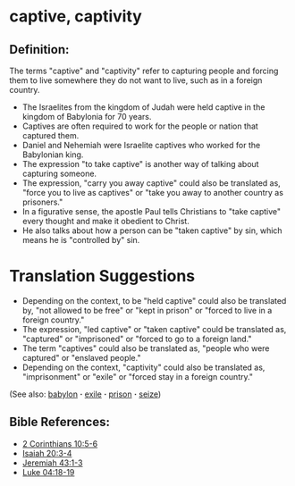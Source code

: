 # captive, captivity #

## Definition: ##

The terms "captive" and "captivity" refer to capturing people and forcing them to live somewhere they do not want to live, such as in a foreign country.

* The Israelites from the kingdom of Judah were held captive in the kingdom of Babylonia for 70 years.
* Captives are often required to work for the people or nation that captured them.
* Daniel and Nehemiah were Israelite captives who worked for the Babylonian king.
* The expression "to take captive" is another way of talking about capturing someone.
* The expression, "carry you away captive" could also be translated as, "force you to live as captives" or "take you away to another country as prisoners." 
* In a figurative sense, the apostle Paul tells Christians to "take captive" every thought and make it obedient to Christ.
* He also talks about how a person can be "taken captive" by sin, which means he is "controlled by" sin.

# Translation Suggestions #

* Depending on the context, to be "held captive" could also be translated by, "not allowed to be free" or "kept in prison" or "forced to live in a foreign country."
* The expression, "led captive" or "taken captive" could be translated as, "captured" or "imprisoned" or "forced to go to a foreign land."
* The term "captives" could also be translated as, "people who were captured" or "enslaved people."
* Depending on the context, "captivity" could also be translated as, "imprisonment" or "exile" or "forced stay in a foreign country."

(See also: [babylon](../other/babylon.md) **·** [exile](../other/exile.md) **·** [prison](../other/prison.md) **·** [seize](../other/seize.md))

## Bible References: ##

* [2 Corinthians 10:5-6](https://door43.org/en/bible/notes/2co/10/05)
* [Isaiah 20:3-4](https://door43.org/en/bible/notes/isa/20/03)
* [Jeremiah 43:1-3](https://door43.org/en/bible/notes/jer/43/01)
* [Luke 04:18-19](https://door43.org/en/bible/notes/luk/04/18)

